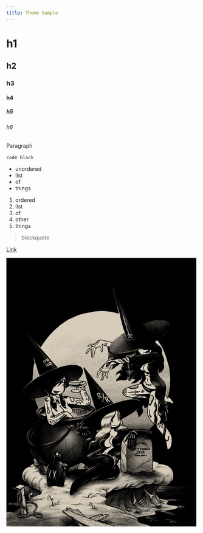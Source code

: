 ```yaml
---
title: Theme Sample
---
```


# h1
## h2
### h3
#### h4
##### h5
###### h6

Paragraph

    code block

+ unordered
+ list
+ of
+ things

1. ordered
1. list
1. of
1. other
1. things

> blockquote

[Link](https://developer.mozilla.org/en-US/docs/Web/HTML/Element/link)

![Image](assets/img/ladies-of-the-evening.jpg)

